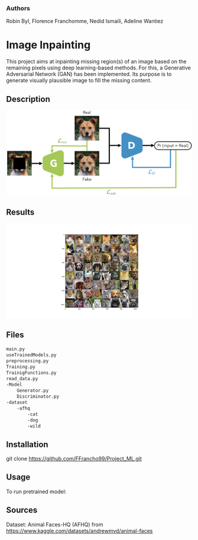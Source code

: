 ### Authors
Robin Byl,
Florence Franchomme,
Nedid Ismaili,
Adeline Wantiez

# Image Inpainting
This project aims at inpainting missing region(s) of an image based on the remaining pixels using deep learning-based methods. 
For this, a Generative Adversarial Network (GAN) has been implemented. 
Its purpose is to generate visually plausible image to fill the missing content.

## Description
![alt-text](Results/General_architecture.png "Architecture")
## Results

![alt-text](Results/ResultsExample.png "Results")

## Files
    main.py
    useTrainedModels.py
    preprocessing.py
    Training.py
    TrainigFunctions.py
    read_data.py
    -Model
        Generator.py
        Discriminator.py
    -dataset
        -afhq
            -cat
            -dog
            -wild

## Installation

git clone https://github.com/FFrancho99/Project_ML.git


## Usage

To run pretrained model:

## Sources
Dataset: Animal Faces-HQ (AFHQ) from https://www.kaggle.com/datasets/andrewmvd/animal-faces
    
